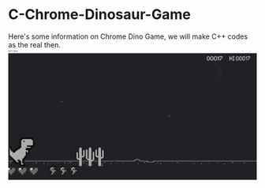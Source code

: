 # C-Chrome-Dinosaur-Game
Here's some information on Chrome Dino Game, we will make C++ codes as the real then.
![the picture of running code](https://github.com/HallMaxwell/C-Chrome-Dinosaur-Game/blob/main/img/%E5%B1%8F%E5%B9%95%E6%88%AA%E5%9B%BE%202023-01-17%20193756.jpg)